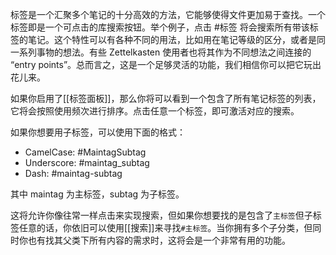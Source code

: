 标签是一个汇聚多个笔记的十分高效的方法，它能够使得文件更加易于查找。一个标签即是一个可点击的库搜索按钮。举个例子，点击 #标签 将会搜索所有带该标签的笔记。这个特性可以有各种不同的用法，比如用在笔记等级的区分，或者是同一系列事物的想法。有些 Zettelkasten 使用者也将其作为不同想法之间连接的 “entry points”。总而言之，这是一个足够灵活的功能，我们相信你可以把它玩出花儿来。

如果你启用了[[标签面板]]，那么你将可以看到一个包含了所有笔记标签的列表，它将会按照使用频次进行排序。点击任意一个标签，即可激活对应的搜索。

如果你想要用子标签，可以使用下面的格式：

- CamelCase: #MaintagSubtag
- Underscore: #maintag_subtag
- Dash: #maintag-subtag

其中 maintag 为主标签，subtag 为子标签。

这将允许你像往常一样点击来实现搜索，但如果你想要找的是包含了`主标签`但子标签任意的话，你依旧可以使用[[搜索]]来寻找`#主标签`。当你拥有多个子分类，但同时你也有找其父类下所有内容的需求时，这将会是一个非常有用的功能。